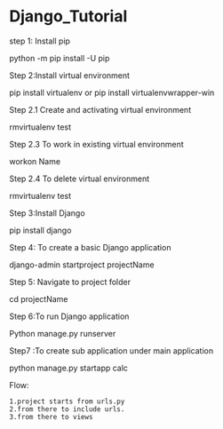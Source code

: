 # Django_Tutorial


step 1: Install pip

python -m pip install -U pip


Step 2:Install virtual environment

pip install virtualenv
		or
pip install virtualenvwrapper-win

Step 2.1 Create and activating virtual environment

rmvirtualenv test

Step 2.3 To work in existing virtual environment

workon Name

Step 2.4 To delete virtual environment

rmvirtualenv test

Step 3:Install Django

pip install django

Step 4: To create a basic Django application

django-admin startproject projectName

Step 5: Navigate to project folder

cd projectName

Step 6:To run Django application

Python manage.py runserver

Step7 :To create sub application under main application

python manage.py startapp calc


Flow:
~~~~
1.project starts from urls.py
2.from there to include urls.
3.from there to views